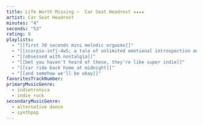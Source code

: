 ```yaml
---
title: Life Worth Missing —  Car Seat Headrest ★★★★
artist: Car Seat Headrest
minutes: "4"
seconds: "53"
rating: 8
playlists:
  - "[[first 30 seconds mini melodic orgasms]]"
  - "[[scorpio-infj-4w5; a tale of unlimited emotional introspection and arcane bullshit]]"
  - "[[obsessed with nostalgia]]"
  - "[[bet you haven't heard of these, they're like super indie]]"
  - "[[car ride back home at midnight]]"
  - "[[and somehow we'll be okay]]"
favoritesTrackNumber:
primaryMusicGenre:
  - indietronica
  - indie rock
secondaryMusicGenre:
  - alternative dance
  - synthpop
---
```

